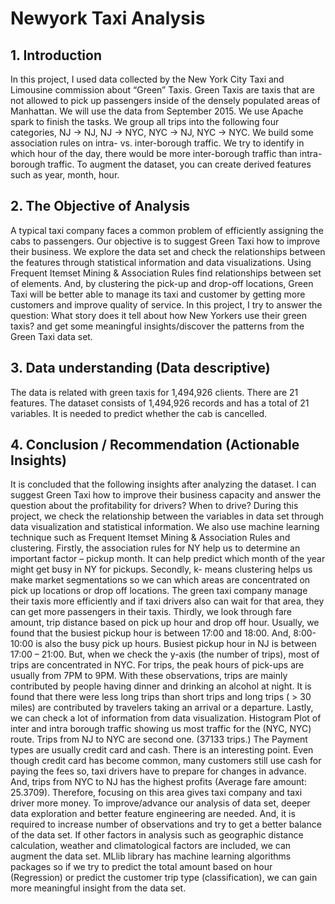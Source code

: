 # Newyork Taxi Analysis
## 1. Introduction
In this project, I used data collected by the New York City Taxi and Limousine commission about “Green” Taxis. Green Taxis are taxis that are not allowed to pick up passengers inside of the densely populated areas of Manhattan. We will use the data from September 2015. We use Apache spark to finish the tasks. We group all trips into the following four categories, NJ → NJ, NJ → NYC, NYC → NJ, NYC → NYC. We build some association rules on intra- vs. inter-borough traffic. We try to identify in which hour of the day, there would be more inter-borough traffic than intra-borough traffic. To augment the dataset, you can create derived features such as year, month, hour.

## 2. The Objective of Analysis
A typical taxi company faces a common problem of efficiently assigning the cabs to passengers. Our objective is to suggest Green Taxi how to improve their business. We explore the data set and check the relationships between the features through statistical information and data visualizations. Using Frequent Itemset Mining & Association Rules find relationships between set of elements. And, by clustering the pick-up and drop-off locations, Green Taxi will be better able to manage its taxi and customer by getting more customers and improve quality of service. In this project, I try to answer the question: What story does it tell about how New Yorkers use their green taxis? and get some meaningful insights/discover the patterns from the Green Taxi data set.

## 3. Data understanding (Data descriptive)
The data is related with green taxis for 1,494,926 clients. There are 21 features. The dataset consists of 1,494,926 records and has a total of 21 variables. It is needed to predict whether the cab is cancelled.

## 4. Conclusion / Recommendation (Actionable Insights)
It is concluded that the following insights after analyzing the dataset. I can suggest Green Taxi how to improve their business capacity and answer the question about the profitability for drivers? When to drive? During this project, we check the relationship between the variables in data set through data visualization and statistical information. We also use machine learning technique such as Frequent Itemset Mining & Association Rules and clustering. Firstly, the association rules for NY help us to determine an important factor – pickup month.
It can help predict which month of the year might get busy in NY for pickups. Secondly, k- means clustering helps us make market segmentations so we can which areas are concentrated on pick up locations or drop off locations. The green taxi company manage their taxis more efficiently and if taxi drivers also can wait for that area, they can get more passengers in their taxis. Thirdly, we look through fare amount, trip distance based on pick up hour and drop off hour. Usually, we found that the busiest pickup hour is between 17:00 and 18:00. And, 8:00-10:00 is also the busy pick up hours. Busiest pickup hour in NJ is between 17:00 – 21:00. But, when we check the y-axis (the number of trips), most of trips are concentrated in NYC. For trips, the peak hours of pick-ups are usually from 7PM to 9PM. With these observations, trips are mainly contributed by people having dinner and drinking an alcohol at night. It is found that there were less long trips than short trips and long trips ( > 30 miles) are contributed by travelers taking an arrival or a departure. Lastly, we can check a lot of information from data visualization. Histogram Plot of inter and intra borough traffic showing us most traffic for the (NYC, NYC) route. Trips from NJ to NYC are second one. (37133 trips.) The Payment types are usually credit card and cash. There is an interesting point. Even though credit card has become common, many customers still use cash for paying the fees so, taxi drivers have to prepare for changes in advance. And, trips from NYC to NJ has the highest profits (Average fare amount: 25.3709). Therefore, focusing on this area gives taxi company and taxi driver more money.
To improve/advance our analysis of data set, deeper data exploration and better feature engineering are needed. And, it is required to increase number of observations and try to get a better balance of the data set. If other factors in analysis such as geographic distance calculation, weather and climatological factors are included, we can augment the data set. MLlib library has machine learning algorithms packages so if we try to predict the total amount based on hour (Regression) or predict the customer trip type (classification), we can gain more meaningful insight from the data set.
